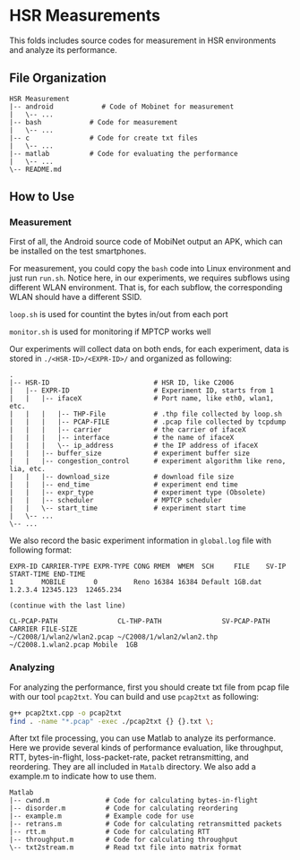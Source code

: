 # HSR Measurements

This folds includes source codes for measurement in HSR environments and analyze its performance.

## File Organization
``` text
HSR Measurement
|-- android            # Code of Mobinet for measurement
|   \-- ...
|-- bash            # Code for measurement
|   \-- ...
|-- c               # Code for create txt files
|   \-- ...
|-- matlab          # Code for evaluating the performance
|   \-- ...
\-- README.md
```

## How to Use

### Measurement

First of all, the Android source code of MobiNet output an APK, which can be installed on the test smartphones.

For measurement, you could copy the `bash` code into Linux environment and just run `run.sh`. Notice here, in our experiments, we requires subflows using different WLAN environment. That is, for each subflow, the corresponding WLAN should have a different SSID.

`loop.sh` is used for countint the bytes in/out from each port

`monitor.sh` is used for monitoring if MPTCP works well

Our experiments will collect data on both ends, for each experiment, data is stored in `./<HSR-ID>/<EXPR-ID>/` and organized as following:

``` text
.
|-- HSR-ID                          # HSR ID, like C2006
|   |-- EXPR-ID                     # Experiment ID, starts from 1
|   |   |-- ifaceX                  # Port name, like eth0, wlan1, etc.
|   |   |   |-- THP-File            # .thp file collected by loop.sh
|   |   |   |-- PCAP-FILE           # .pcap file collected by tcpdump
|   |   |   |-- carrier             # the carrier of ifaceX
|   |   |   |-- interface           # the name of ifaceX
|   |   |   \-- ip_address          # the IP address of ifaceX
|   |   |-- buffer_size             # experiment buffer size
|   |   |-- congestion_control      # experiment algorithm like reno, lia, etc.
|   |   |-- download_size           # download file size
|   |   |-- end_time                # experiment end time
|   |   |-- expr_type               # experiment type (Obsolete)
|   |   |-- scheduler               # MPTCP scheduler
|   |   \-- start_time              # experiment start time
|   \-- ...
\-- ...
```

We also record the basic experiment information in `global.log` file with following format:
``` text
EXPR-ID CARRIER-TYPE EXPR-TYPE CONG RMEM  WMEM  SCH     FILE    SV-IP   START-TIME END-TIME  
1       MOBILE       0         Reno 16384 16384 Default 1GB.dat 1.2.3.4 12345.123  12465.234 

(continue with the last line)

CL-PCAP-PATH               CL-THP-PATH               SV-PCAP-PATH         CARRIER FILE-SIZE
~/C2008/1/wlan2/wlan2.pcap ~/C2008/1/wlan2/wlan2.thp ~/C2008.1.wlan2.pcap Mobile  1GB
```

### Analyzing
For analyzing the performance, first you should create txt file from pcap file with our tool `pcap2txt`. You can build and use `pcap2txt` as following:
``` bash
g++ pcap2txt.cpp -o pcap2txt
find . -name "*.pcap" -exec ./pcap2txt {} {}.txt \;
```

After txt file processing, you can use Matlab to analyze its performance. Here we provide several kinds of performance evaluation, like throughput, RTT, bytes-in-flight, loss-packet-rate, packet retransmitting, and reordering. They are all included in `Matalb` directory. We also add a example.m to indicate how to use them.

``` text
Matlab
|-- cwnd.m              # Code for calculating bytes-in-flight
|-- disorder.m          # Code for calculating reordering
|-- example.m           # Example code for use
|-- retrans.m           # Code for calculating retransmitted packets
|-- rtt.m               # Code for calculating RTT
|-- throughput.m        # Code for calculating throughput
\-- txt2stream.m        # Read txt file into matrix format
```
